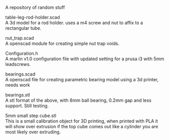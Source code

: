 A repository of random stuff

table-leg-rod-holder.scad  
A 3d model for a rod holder. uses a m4 screw and nut to affix to a rectangular tube.

nut_trap.scad  
A openscad module for creating simple nut trap voids.

Configuration.h  
A marlin v1.0 configuration file with updated setting for a prusa i3 with 5mm leadscrews.

bearings.scad  
A openscad file for creating parametric bearing model using a 3d printer, needs work

bearings.stl  
A stl format of the above, with 8mm ball bearing, 0.2mm gap and less support. Still testing.

5mm small step cube.stl  
This is a small calibration object for 3D printing, when printed with PLA it will show over extrusion if the top cube comes out like a cylinder you are most likely over extruding. 

